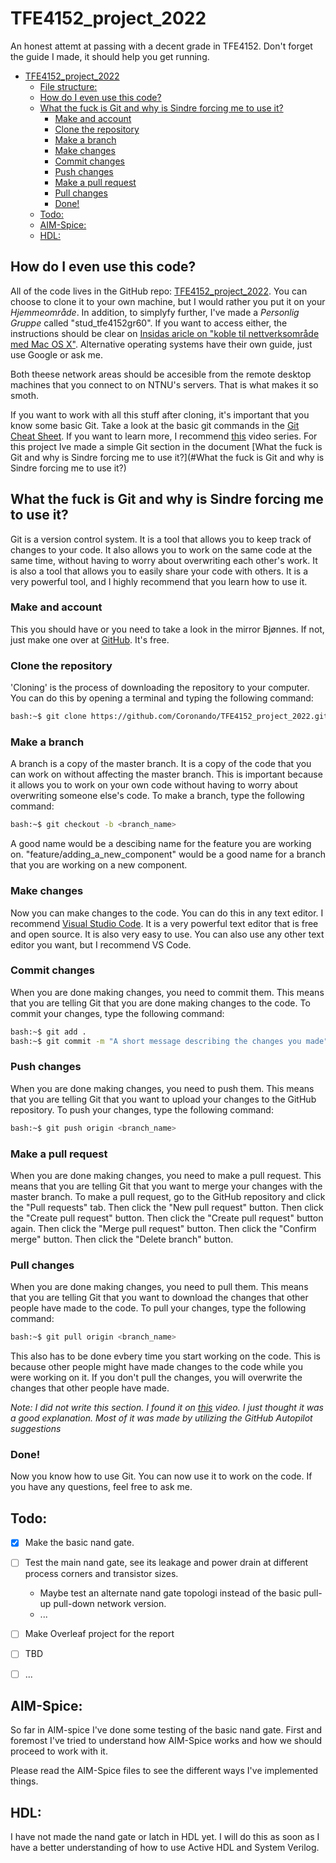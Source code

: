 # TFE4152_project_2022
An honest attemt at passing with a decent grade in TFE4152. Don't forget the guide I made, it should help you get running.

- [TFE4152_project_2022](#tfe4152_project_2022)
  - [File structure:](#file-structure)
  - [How do I even use this code?](#how-do-i-even-use-this-code)
  - [What the fuck is Git and why is Sindre forcing me to use it?](#what-the-fuck-is-git-and-why-is-sindre-forcing-me-to-use-it)
    - [Make and account](#make-and-account)
    - [Clone the repository](#clone-the-repository)
    - [Make a branch](#make-a-branch)
    - [Make changes](#make-changes)
    - [Commit changes](#commit-changes)
    - [Push changes](#push-changes)
    - [Make a pull request](#make-a-pull-request)
    - [Pull changes](#pull-changes)
    - [Done!](#done)
  - [Todo:](#todo)
  - [AIM-Spice:](#aim-spice)
  - [HDL:](#hdl)

## How do I even use this code?
All of the code lives in the GitHub repo: [TFE4152_project_2022](https://github.com/Coronando/TFE4152_project_2022). You can choose to clone it to your own machine, but I would rather you put it on your *Hjemmeområde*. In addition, to simplyfy further, I've made a *Personlig Gruppe* called "stud_tfe4152gr60". If you want to access either, the instructions should be clear on [Insidas aricle on "koble til nettverksområde med Mac OS X"](https://i.ntnu.no/wiki/-/wiki/Norsk/Koble+til+nettverksomr%C3%A5de+med+Mac+OS+X). Alternative operating systems have their own guide, just use Google or ask me.
 
Both theese network areas should be accesible from the remote desktop machines that you connect to on NTNU's servers. That is what makes it so smoth.

If you want to work with all this stuff after cloning, it's important that you know some basic Git. Take a look at the basic git commands in the [Git Cheat Sheet](https://education.github.com/git-cheat-sheet-education.pdf). If you want to learn more, I recommend [this](https://www.youtube.com/watch?v=SWYqp7iY_Tc) video series. For this project Ive made a simple Git section in the document [What the fuck is Git and why is Sindre forcing me to use it?](#What the fuck is Git and why is Sindre forcing me to use it?)

## What the fuck is Git and why is Sindre forcing me to use it?
Git is a version control system. It is a tool that allows you to keep track of changes to your code. It also allows you to work on the same code at the same time, without having to worry about overwriting each other's work. It is also a tool that allows you to easily share your code with others. It is a very powerful tool, and I highly recommend that you learn how to use it.

### Make and account
This you should have or you need to take a look in the mirror Bjønnes. If not, just make one over at [GitHub](https://github.com/join). It's free.

### Clone the repository
'Cloning' is the process of downloading the repository to your computer. You can do this by opening a terminal and typing the following command:
```bash
bash:~$ git clone https://github.com/Coronando/TFE4152_project_2022.git
```
### Make a branch
A branch is a copy of the master branch. It is a copy of the code that you can work on without affecting the master branch. This is important because it allows you to work on your own code without having to worry about overwriting someone else's code. To make a branch, type the following command:
```bash
bash:~$ git checkout -b <branch_name>
```
A good name would be a descibing name for the feature you are working on. "feature/adding_a_new_component" would be a good name for a branch that you are working on a new component.

### Make changes
Now you can make changes to the code. You can do this in any text editor. I recommend [Visual Studio Code](https://code.visualstudio.com/). It is a very powerful text editor that is free and open source. It is also very easy to use. You can also use any other text editor you want, but I recommend VS Code.

### Commit changes
When you are done making changes, you need to commit them. This means that you are telling Git that you are done making changes to the code. To commit your changes, type the following command:
```bash
bash:~$ git add .
bash:~$ git commit -m "A short message describing the changes you made"
```
### Push changes
When you are done making changes, you need to push them. This means that you are telling Git that you want to upload your changes to the GitHub repository. To push your changes, type the following command:
```bash
bash:~$ git push origin <branch_name>
```
### Make a pull request
When you are done making changes, you need to make a pull request. This means that you are telling Git that you want to merge your changes with the master branch. To make a pull request, go to the GitHub repository and click the "Pull requests" tab. Then click the "New pull request" button. Then click the "Create pull request" button. Then click the "Create pull request" button again. Then click the "Merge pull request" button. Then click the "Confirm merge" button. Then click the "Delete branch" button.

### Pull changes
When you are done making changes, you need to pull them. This means that you are telling Git that you want to download the changes that other people have made to the code. To pull your changes, type the following command:
```bash
bash:~$ git pull origin <branch_name>
```
This also has to be done evbery time you start working on the code. This is because other people might have made changes to the code while you were working on it. If you don't pull the changes, you will overwrite the changes that other people have made.

*Note: I did not write this section. I found it on [this](https://www.youtube.com/watch?v=SWYqp7iY_Tc) video. I just thought it was a good explanation. Most of it was made by utilizing the GitHub Autopilot suggestions*

### Done!
Now you know how to use Git. You can now use it to work on the code. If you have any questions, feel free to ask me.

## Todo:
- [x] Make the basic nand gate.
- [ ] Test the main nand gate, see its leakage and power drain at different process corners and transistor sizes.
  - Maybe test an alternate nand gate topologi instead of the basic pull-up pull-down network version.  
  - ...
- [ ] Make Overleaf project for the report
- [ ] TBD
- [ ] ...
  


## AIM-Spice:
So far in AIM-spice I've done some testing of the basic nand gate. First and foremost I've tried to understand how AIM-Spice works and how we should proceed to work with it.

Please read the AIM-Spice files to see the different ways I've implemented things. 


## HDL:
I have not made the nand gate or latch in HDL yet. I will do this as soon as I have a better understanding of how to use Active HDL and System Verilog.
